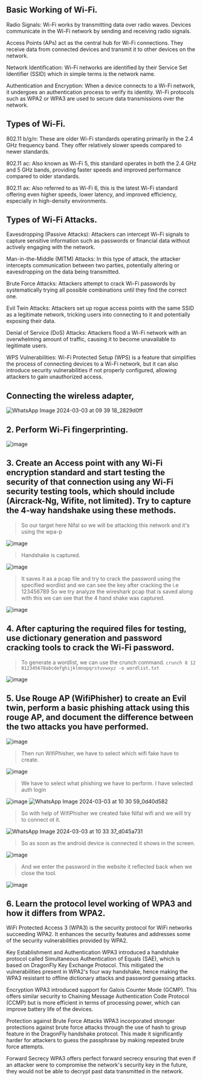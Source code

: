 ## Basic Working of Wi-Fi.

Radio Signals: Wi-Fi works by transmitting data over radio waves. Devices communicate in the Wi-Fi network by sending and receiving radio signals.

Access Points (APs) act as the central hub for Wi-Fi connections. They receive data from connected devices and transmit it to other devices on the network.

Network Identification: Wi-Fi networks are identified by their Service Set Identifier (SSID) which in simple terms is the network name.

Authentication and Encryption: When a device connects to a Wi-Fi network, it undergoes an authentication process to verify its identity. Wi-Fi protocols such as WPA2 or WPA3 are used to secure data transmissions over the network.

## Types of Wi-Fi.

802.11 b/g/n: These are older Wi-Fi standards operating primarily in the 2.4 GHz frequency band. They offer relatively slower speeds compared to newer standards.

802.11 ac: Also known as Wi-Fi 5, this standard operates in both the 2.4 GHz and 5 GHz bands, providing faster speeds and improved performance compared to older standards.

802.11 ax: Also referred to as Wi-Fi 6, this is the latest Wi-Fi standard offering even higher speeds, lower latency, and improved efficiency, especially in high-density environments.

## Types of Wi-Fi Attacks.

Eavesdropping (Passive Attacks): Attackers can intercept Wi-Fi signals to capture sensitive information such as passwords or financial data without actively engaging with the network.

Man-in-the-Middle (MITM) Attacks: In this type of attack, the attacker intercepts communication between two parties, potentially altering or eavesdropping on the data being transmitted.

Brute Force Attacks: Attackers attempt to crack Wi-Fi passwords by systematically trying all possible combinations until they find the correct one.

Evil Twin Attacks: Attackers set up rogue access points with the same SSID as a legitimate network, tricking users into connecting to it and potentially exposing their data.

Denial of Service (DoS) Attacks: Attackers flood a Wi-Fi network with an overwhelming amount of traffic, causing it to become unavailable to legitimate users.

WPS Vulnerabilities: Wi-Fi Protected Setup (WPS) is a feature that simplifies the process of connecting devices to a Wi-Fi network, but it can also introduce security vulnerabilities if not properly configured, allowing attackers to gain unauthorized access.

## Connecting the wireless adapter,

![WhatsApp Image 2024-03-03 at 09 39 18_2829d0ff](https://github.com/Nifalnasar/Cyber-Security-Lab/assets/141356053/73205978-bf50-4f8b-b6cd-c9459edeb17e)

## 2. Perform Wi-Fi fingerprinting.

![image](https://github.com/Nifalnasar/Cyber-Security-Lab/assets/141356053/584c1b34-480a-4d52-b2dc-729f5d8e36ef)

## 3. Create an Access point with any Wi-Fi encryption standard and start testing the security of that connection using any Wi-Fi security testing tools, which should include (Aircrack-Ng, Wifite, not limited). Try to capture the 4-way handshake using these methods.

> So our target here Nifal so we will be attacking this network and it's using the wpa-p

![image](https://github.com/Nifalnasar/Cyber-Security-Lab/assets/141356053/584c1b34-480a-4d52-b2dc-729f5d8e36ef)

> Handshake is captured.

![image](https://github.com/Nifalnasar/Cyber-Security-Lab/assets/141356053/2a0c65da-c47f-4774-9225-4f7a32cfc0ac)

> It saves it as a pcap file and try to crack the password using the specified wordlist and we can see the key after cracking the i.e 123456789
> So we try analyze the wireshark pcap that is saved along with this we can see that the 4 hand shake was captured.

![image](https://github.com/Nifalnasar/Cyber-Security-Lab/assets/141356053/cca260fa-f19f-4bc1-bfb2-ac6cfbde031e)

## 4. After capturing the required files for testing, use dictionary generation and password cracking tools to crack the Wi-Fi password.
> To generate a wordlist, we can use the crunch command.
`crunch 8 12 012345678abcdefghijklmnopqrstuvwxyz -o wordlist.txt`

![image](https://github.com/Nifalnasar/Cyber-Security-Lab/assets/141356053/37e90a74-2f8d-404e-aa61-b0b85a0572be)

## 5. Use Rouge AP (WifiPhisher) to create an Evil twin, perform a basic phishing attack using this rouge AP, and document the difference between the two attacks you have performed.

![image](https://github.com/Nifalnasar/Cyber-Security-Lab/assets/141356053/0db80af5-d39f-4c68-9c19-f299d52f78df)

> Then run WifiPhisher, we have to select which wifi fake have to create.

![image](https://github.com/Nifalnasar/Cyber-Security-Lab/assets/141356053/d00c9240-fc16-42b3-8418-9e697f348ba3)

> We have to select what phishing we have to perform. I have selected auth login

![image](https://github.com/Nifalnasar/Cyber-Security-Lab/assets/141356053/e2fd92e3-6b82-461c-bb5a-8276c41128f2)
![WhatsApp Image 2024-03-03 at 10 30 59_0d40d582](https://github.com/Nifalnasar/Cyber-Security-Lab/assets/141356053/d7aee839-daf3-46ee-9452-d2887f14af9b)

> So with help of WifiPhisher we created fake Nifal wifi and we will try to connect ot it.

![WhatsApp Image 2024-03-03 at 10 33 37_d045a731](https://github.com/Nifalnasar/Cyber-Security-Lab/assets/141356053/4b12e02b-3d4f-4d67-a2c8-73035eb891a2)

> So as soon as the android device is connected it shows in the screen.

![image](https://github.com/Nifalnasar/Cyber-Security-Lab/assets/141356053/514911ad-4cdf-4dd2-b3d2-64c4c1a7587f)

> And we enter the password in the website it reflected back when we close the tool.

![image](https://github.com/Nifalnasar/Cyber-Security-Lab/assets/141356053/20c5f1fe-d179-449a-a280-e93bac3c8965)

## 6. Learn the protocol level working of WPA3 and how it differs from WPA2.

WiFi Protected Access 3 (WPA3) is the security protocol for WiFi networks succeeding WPA2. It enhances the security features and addresses some of the security vulnerabilities provided by WPA2.

Key Establishment and Authentication WPA3 introduced a handshake protocol called Simultaneous Authentication of Equals (SAE), which is based on DragonFly Key Exchange Protocol. This mitigated the vulnerabilities present in WPA2's four way handshake, hence making the WPA3 resistant to offline dictionary attacks and password guessing attacks.

Encryption WPA3 introduced support for Galois Counter Mode (GCMP). This offers similar security to Chaining Message Authentication Code Protocol (CCMP) but is more efficient in terms of processing power, which can improve battery life of the devices.

Protection against Brute Force Attacks WPA3 incorporated stronger protections against brute force attacks through the use of hash to group feature in the DragonFly handshake protocol. This made it significantly harder for attackers to guess the passphrase by making repeated brute force attempts.

Forward Secrecy WPA3 offers perfect forward secrecy ensuring that even if an attacker were to compromise the network's security key in the future, they would not be able to decrypt past data transmitted in the network.
